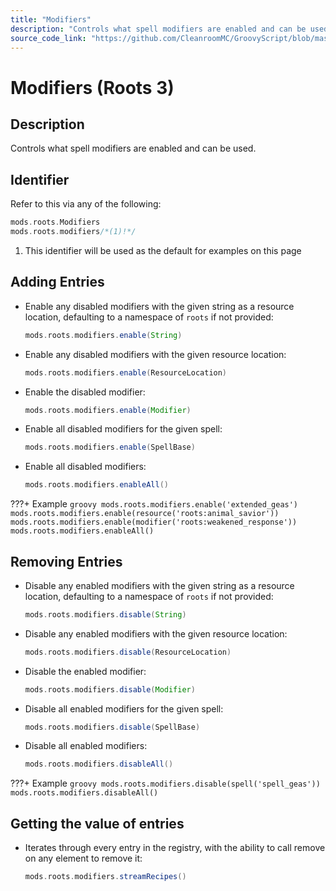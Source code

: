 ```yaml
---
title: "Modifiers"
description: "Controls what spell modifiers are enabled and can be used."
source_code_link: "https://github.com/CleanroomMC/GroovyScript/blob/master/src/main/java/com/cleanroommc/groovyscript/compat/mods/roots/Modifiers.java"
---
```


# Modifiers (Roots 3)

## Description

Controls what spell modifiers are enabled and can be used.

## Identifier

Refer to this via any of the following:

```groovy hl_lines="2"
mods.roots.Modifiers
mods.roots.modifiers/*(1)!*/
```

1. This identifier will be used as the default for examples on this page

## Adding Entries

- Enable any disabled modifiers with the given string as a resource location, defaulting to a namespace of `roots` if not provided:

    ```groovy
    mods.roots.modifiers.enable(String)
    ```

- Enable any disabled modifiers with the given resource location:

    ```groovy
    mods.roots.modifiers.enable(ResourceLocation)
    ```

- Enable the disabled modifier:

    ```groovy
    mods.roots.modifiers.enable(Modifier)
    ```

- Enable all disabled modifiers for the given spell:

    ```groovy
    mods.roots.modifiers.enable(SpellBase)
    ```

- Enable all disabled modifiers:

    ```groovy
    mods.roots.modifiers.enableAll()
    ```

???+ Example
    ```groovy
    mods.roots.modifiers.enable('extended_geas')
    mods.roots.modifiers.enable(resource('roots:animal_savior'))
    mods.roots.modifiers.enable(modifier('roots:weakened_response'))
    mods.roots.modifiers.enableAll()
    ```

## Removing Entries

- Disable any enabled modifiers with the given string as a resource location, defaulting to a namespace of `roots` if not provided:

    ```groovy
    mods.roots.modifiers.disable(String)
    ```

- Disable any enabled modifiers with the given resource location:

    ```groovy
    mods.roots.modifiers.disable(ResourceLocation)
    ```

- Disable the enabled modifier:

    ```groovy
    mods.roots.modifiers.disable(Modifier)
    ```

- Disable all enabled modifiers for the given spell:

    ```groovy
    mods.roots.modifiers.disable(SpellBase)
    ```

- Disable all enabled modifiers:

    ```groovy
    mods.roots.modifiers.disableAll()
    ```

???+ Example
    ```groovy
    mods.roots.modifiers.disable(spell('spell_geas'))
    mods.roots.modifiers.disableAll()
    ```

## Getting the value of entries

- Iterates through every entry in the registry, with the ability to call remove on any element to remove it:

    ```groovy
    mods.roots.modifiers.streamRecipes()
    ```
